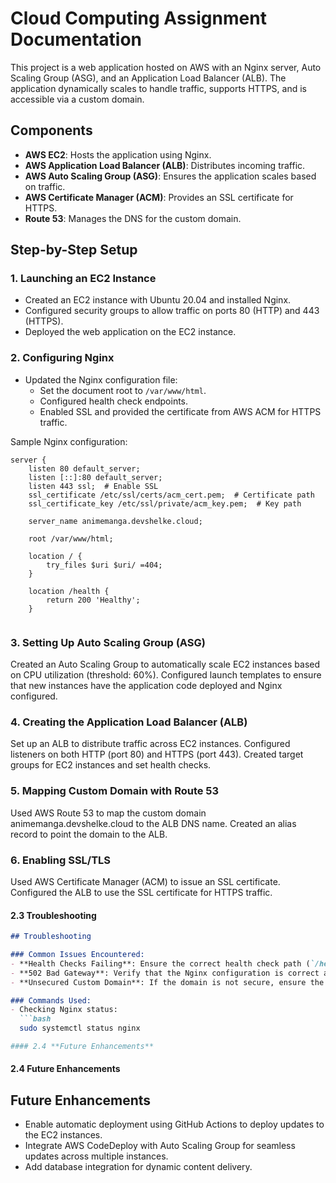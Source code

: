 # Cloud Computing Assignment Documentation

This project is a web application hosted on AWS with an Nginx server, Auto Scaling Group (ASG), and an Application Load Balancer (ALB). The application dynamically scales to handle traffic, supports HTTPS, and is accessible via a custom domain. 

## Components
- **AWS EC2**: Hosts the application using Nginx.
- **AWS Application Load Balancer (ALB)**: Distributes incoming traffic.
- **AWS Auto Scaling Group (ASG)**: Ensures the application scales based on traffic.
- **AWS Certificate Manager (ACM)**: Provides an SSL certificate for HTTPS.
- **Route 53**: Manages the DNS for the custom domain.

## Step-by-Step Setup

### 1. Launching an EC2 Instance
- Created an EC2 instance with Ubuntu 20.04 and installed Nginx.
- Configured security groups to allow traffic on ports 80 (HTTP) and 443 (HTTPS).
- Deployed the web application on the EC2 instance.

### 2. Configuring Nginx
- Updated the Nginx configuration file:
  - Set the document root to `/var/www/html`.
  - Configured health check endpoints.
  - Enabled SSL and provided the certificate from AWS ACM for HTTPS traffic.

Sample Nginx configuration:
```nginx
server {
    listen 80 default_server;
    listen [::]:80 default_server;
    listen 443 ssl;  # Enable SSL
    ssl_certificate /etc/ssl/certs/acm_cert.pem;  # Certificate path
    ssl_certificate_key /etc/ssl/private/acm_key.pem;  # Key path

    server_name animemanga.devshelke.cloud;

    root /var/www/html;

    location / {
        try_files $uri $uri/ =404;
    }

    location /health {
        return 200 'Healthy';
    }


```

### 3. Setting Up Auto Scaling Group (ASG)
Created an Auto Scaling Group to automatically scale EC2 instances based on CPU utilization (threshold: 60%).
Configured launch templates to ensure that new instances have the application code deployed and Nginx configured.
### 4. Creating the Application Load Balancer (ALB)
Set up an ALB to distribute traffic across EC2 instances.
Configured listeners on both HTTP (port 80) and HTTPS (port 443).
Created target groups for EC2 instances and set health checks.
### 5. Mapping Custom Domain with Route 53
Used AWS Route 53 to map the custom domain animemanga.devshelke.cloud to the ALB DNS name.
Created an alias record to point the domain to the ALB.
### 6. Enabling SSL/TLS
Used AWS Certificate Manager (ACM) to issue an SSL certificate.
Configured the ALB to use the SSL certificate for HTTPS traffic.


#### 2.3 **Troubleshooting**

```md
## Troubleshooting

### Common Issues Encountered:
- **Health Checks Failing**: Ensure the correct health check path (`/health`) is configured in both Nginx and the target group.
- **502 Bad Gateway**: Verify that the Nginx configuration is correct and the application is running on the EC2 instance.
- **Unsecured Custom Domain**: If the domain is not secure, ensure the SSL certificate is correctly associated with the ALB in AWS.

### Commands Used:
- Checking Nginx status:
  ```bash
  sudo systemctl status nginx

#### 2.4 **Future Enhancements**

```
#### 2.4 **Future Enhancements**
## Future Enhancements

- Enable automatic deployment using GitHub Actions to deploy updates to the EC2 instances.
- Integrate AWS CodeDeploy with Auto Scaling Group for seamless updates across multiple instances.
- Add database integration for dynamic content delivery.

